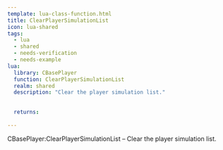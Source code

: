 ```yaml
---
template: lua-class-function.html
title: ClearPlayerSimulationList
icon: lua-shared
tags:
  - lua
  - shared
  - needs-verification
  - needs-example
lua:
  library: CBasePlayer
  function: ClearPlayerSimulationList
  realm: shared
  description: "Clear the player simulation list."
  
  
  returns:
    
---
```


<div class="lua__search__keywords">
CBasePlayer:ClearPlayerSimulationList &#x2013; Clear the player simulation list.
</div>
